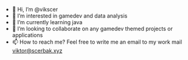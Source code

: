 - 👋 Hi, I’m @vikscer
- 👀 I’m interested in gamedev and data analysis
- 🌱 I’m currently learning java
- 💞️ I’m looking to collaborate on any gamedev themed projects or applications
- 📫 How to reach me? Feel free to write me an email to my work mail viktor@scerbak.xyz

<!---
vikscer/vikscer is a ✨ special ✨ repository because its `README.md` (this file) appears on your GitHub profile.
You can click the Preview link to take a look at your changes.
--->
